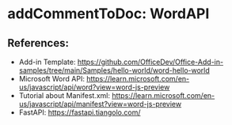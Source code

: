 # addCommentToDoc: WordAPI

## References:
* Add-in Template: https://github.com/OfficeDev/Office-Add-in-samples/tree/main/Samples/hello-world/word-hello-world
* Microsoft Word API: https://learn.microsoft.com/en-us/javascript/api/word?view=word-js-preview
* Tutorial about Manifest.xml: https://learn.microsoft.com/en-us/javascript/api/manifest?view=word-js-preview
* FastAPI: https://fastapi.tiangolo.com/
